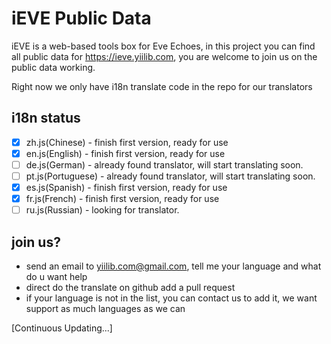 # iEVE Public Data
iEVE is a web-based tools box for Eve Echoes, in this project you can find all public data for https://ieve.yiilib.com, you are welcome to join us on the public data working.

Right now we only have i18n translate code in the repo for our translators

## i18n status
- [x] zh.js(Chinese) - finish first version, ready for use
- [x] en.js(English) - finish first version, ready for use
- [ ] de.js(German) - already found translator, will start translating soon.
- [ ] pt.js(Portuguese) - already found translator, will start translating soon.
- [x] es.js(Spanish) - finish first version, ready for use
- [x] fr.js(French) - finish first version, ready for use
- [ ] ru.js(Russian) - looking for translator.

## join us?
* send an email to yiilib.com@gmail.com, tell me your language and what do u want help
* direct do the translate on github add a pull request
* if your language is not in the list, you can contact us to add it, we want support as much languages as we can


[Continuous Updating...]